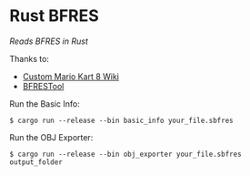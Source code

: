 # Rust BFRES
*Reads BFRES in Rust*

Thanks to:
* [Custom Mario Kart 8 Wiki](http://mk8.tockdom.com/wiki/BFRES_(File_Format))
* [BFRESTool](https://github.com/aboood40091/BFRES-Tool)

Run the Basic Info: 
```
$ cargo run --release --bin basic_info your_file.sbfres
```

Run the OBJ Exporter:
```
$ cargo run --release --bin obj_exporter your_file.sbfres output_folder
```